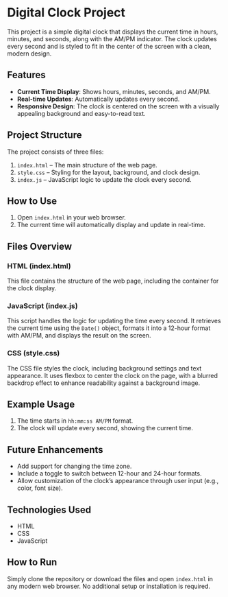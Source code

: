 # Digital Clock Project

This project is a simple digital clock that displays the current time in hours, minutes, and seconds, along with the AM/PM indicator. The clock updates every second and is styled to fit in the center of the screen with a clean, modern design.

## Features

- **Current Time Display**: Shows hours, minutes, seconds, and AM/PM.
- **Real-time Updates**: Automatically updates every second.
- **Responsive Design**: The clock is centered on the screen with a visually appealing background and easy-to-read text.

## Project Structure

The project consists of three files:

1. `index.html` – The main structure of the web page.
2. `style.css` – Styling for the layout, background, and clock design.
3. `index.js` – JavaScript logic to update the clock every second.

## How to Use

1. Open `index.html` in your web browser.
2. The current time will automatically display and update in real-time.

## Files Overview

### HTML (index.html)
This file contains the structure of the web page, including the container for the clock display.

### JavaScript (index.js)
This script handles the logic for updating the time every second. It retrieves the current time using the `Date()` object, formats it into a 12-hour format with AM/PM, and displays the result on the screen.

### CSS (style.css)
The CSS file styles the clock, including background settings and text appearance. It uses flexbox to center the clock on the page, with a blurred backdrop effect to enhance readability against a background image.

## Example Usage

1. The time starts in `hh:mm:ss AM/PM` format.
2. The clock will update every second, showing the current time.

## Future Enhancements

- Add support for changing the time zone.
- Include a toggle to switch between 12-hour and 24-hour formats.
- Allow customization of the clock’s appearance through user input (e.g., color, font size).

## Technologies Used

- HTML
- CSS
- JavaScript

## How to Run

Simply clone the repository or download the files and open `index.html` in any modern web browser. No additional setup or installation is required.

